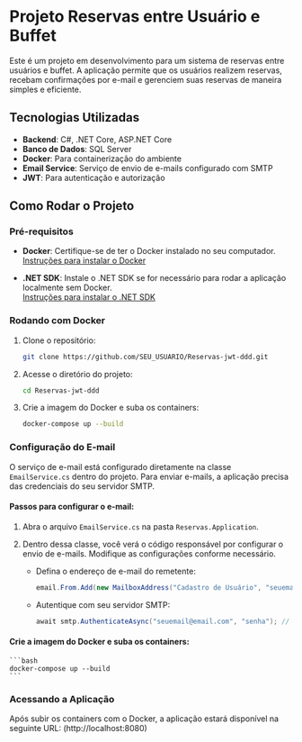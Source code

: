# Projeto Reservas entre Usuário e Buffet

Este é um projeto em desenvolvimento para um sistema de reservas entre usuários e buffet. A aplicação permite que os usuários realizem reservas, recebam confirmações por e-mail e gerenciem suas reservas de maneira simples e eficiente.

## Tecnologias Utilizadas
- **Backend**: C#, .NET Core, ASP.NET Core
- **Banco de Dados**: SQL Server
- **Docker**: Para containerização do ambiente
- **Email Service**: Serviço de envio de e-mails configurado com SMTP
- **JWT**: Para autenticação e autorização

## Como Rodar o Projeto

### Pré-requisitos

- **Docker**: Certifique-se de ter o Docker instalado no seu computador.  
  [Instruções para instalar o Docker](https://docs.docker.com/get-docker/)

- **.NET SDK**: Instale o .NET SDK se for necessário para rodar a aplicação localmente sem Docker.  
  [Instruções para instalar o .NET SDK](https://dotnet.microsoft.com/download)

### Rodando com Docker

1. Clone o repositório:
    ```bash
    git clone https://github.com/SEU_USUARIO/Reservas-jwt-ddd.git
    ```

2. Acesse o diretório do projeto:
    ```bash
    cd Reservas-jwt-ddd
    ```

3. Crie a imagem do Docker e suba os containers:
    ```bash
    docker-compose up --build
    ```

### Configuração do E-mail

O serviço de e-mail está configurado diretamente na classe `EmailService.cs` dentro do projeto. Para enviar e-mails, a aplicação precisa das credenciais do seu servidor SMTP.

#### Passos para configurar o e-mail:
1. Abra o arquivo `EmailService.cs` na pasta `Reservas.Application`.

2. Dentro dessa classe, você verá o código responsável por configurar o envio de e-mails. Modifique as configurações conforme necessário.

    - Defina o endereço de e-mail do remetente:
      ```csharp
      email.From.Add(new MailboxAddress("Cadastro de Usuário", "seuemail@email.com")); // linha 14
      ```

    - Autentique com seu servidor SMTP:
      ```csharp
      await smtp.AuthenticateAsync("seuemail@email.com", "senha"); // linha 38
      ```

#### Crie a imagem do Docker e suba os containers:
    ```bash
    docker-compose up --build
    ```


### Acessando a Aplicação

Após subir os containers com o Docker, a aplicação estará disponível na seguinte URL: (http://localhost:8080)

